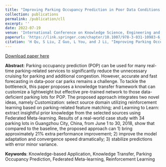 ```yaml
---
title: "Improving Parking Occupancy Prediction in Poor Data Conditions Through Customization and Learning to Learn"
collection: publications
permalink: /publication/cll
excerpt: ''
date: 2022-07-19
venue: 'International Conference on Knowledge Science, Engineering and Management'
paperurl: 'https://link.springer.com/chapter/10.1007/978-3-031-10983-6_13'
citation: 'H Qu, S Liu, Z Guo, L You, and J Li, "Improving Parking Occupancy Prediction in Poor Data Conditions Through Customization and Learning to Learn", International Conference on Knowledge Science, Engineering and Management, 159-172, Jul.2022, doi: 10.1007/978-3-031-10983-6_13.'
---
```



[Download paper here](http://nobody910.github.io/files/CLL.pdf)

**Abstract**: Parking occupancy prediction (POP) can be used for many real-time parking-related services to significantly reduce the unnecessary cruising for parking and additional congestion. However, accurate and fast forecasting in data-poor car parks remains a challenge. To tackle the bottleneck, this paper proposes a knowledge transfer framework that can customize a lightweight but effective pre-trained network to those data-deficient parking lots for POP. The proposed approach integrates two novel ideas, namely Customization: select source domain utilizing reinforcement learning based on parking-related feature matching; and Learning to Learn: extract insightful prior knowledge from the selected sources using Federated Meta-learning. Results of a real-world case study with 34 parking lots in Guangzhou City, China, from June 1 to 30, 2018, show that compared to the baseline, the proposed approach can 1) bring approximately 21%
 extra performance improvement; 2) improve the model adaptation and convergence speed dramatically; 3) stabilize predictions with error minor variance.

**Keywords**: Knowledge-based Application, Knowledge Transfer, Parking Occupancy Prediction, Federated Meta-learning, Reinforcement Learning